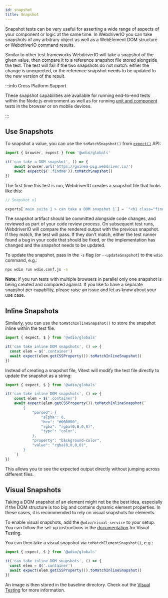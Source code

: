 ```yaml
---
id: snapshot
title: Snapshot
---
```


Snapshot tests can be very useful for asserting a wide range of aspects of your component or logic at the same time. In WebdriverIO you can take snapshots of any arbitrary object as well as a WebElement DOM structure or WebdriverIO command results.

Similar to other test frameworks WebdriverIO will take a snapshot of the given value, then compare it to a reference snapshot file stored alongside the test. The test will fail if the two snapshots do not match: either the change is unexpected, or the reference snapshot needs to be updated to the new version of the result.

:::info Cross Platform Support

These snapshot capabilities are available for running end-to-end tests within the Node.js environment as well as for running [unit and component](/docs/component-testing) tests in the browser or on mobile devices.

:::

## Use Snapshots

To snapshot a value, you can use the `toMatchSnapshot()` from [`expect()`](/docs/api/expect-webdriverio) API:

```ts
import { browser, expect } from '@wdio/globals'

it('can take a DOM snapshot', () => {
    await browser.url('https://guinea-pig.webdriver.io/')
    await expect($('.findme')).toMatchSnapshot()
})
```

The first time this test is run, WebdriverIO creates a snapshot file that looks like this:

```js
// Snapshot v1

exports[`main suite 1 > can take a DOM snapshot 1`] = `"<h1 class="findme">Test CSS Attributes</h1>"`;
```

The snapshot artifact should be committed alongside code changes, and reviewed as part of your code review process. On subsequent test runs, WebdriverIO will compare the rendered output with the previous snapshot. If they match, the test will pass. If they don't match, either the test runner found a bug in your code that should be fixed, or the implementation has changed and the snapshot needs to be updated.

To update the snapshot, pass in the `-s` flag (or `--updateSnapshot`) to the `wdio` command, e.g.:

```sh
npx wdio run wdio.conf.js -s
```

**Note:** if you run tests with multiple browsers in parallel only one snapshot is being created and compared against. If you like to have a separate snapshot per capability, please raise an issue and let us know about your use case.

## Inline Snapshots

Similarly, you can use the `toMatchInlineSnapshot()` to store the snapshot inline within the test file.

```ts
import { expect, $ } from '@wdio/globals'

it('can take inline DOM snapshots', () => {
  const elem = $('.container')
  await expect(elem.getCSSProperty()).toMatchInlineSnapshot()
})
```

Instead of creating a snapshot file, Vitest will modify the test file directly to update the snapshot as a string:

```ts
import { expect, $ } from '@wdio/globals'

it('can take inline DOM snapshots', () => {
    const elem = $('.container')
    await expect(elem.getCSSProperty()).toMatchInlineSnapshot(`
        {
            "parsed": {
                "alpha": 0,
                "hex": "#000000",
                "rgba": "rgba(0,0,0,0)",
                "type": "color",
            },
            "property": "background-color",
            "value": "rgba(0,0,0,0)",
        }
    `)
})
```

This allows you to see the expected output directly without jumping across different files.

## Visual Snapshots

Taking a DOM snapshot of an element might not be the best idea, especially if the DOM structure is too big and contains dynamic element properties. In these cases, it is recommended to rely on visual snapshots for elements.

To enable visual snapshots, add the `@wdio/visual-service` to your setup. You can follow the set-up instructions in the [documentation](/docs/visual-testing#installation) for Visual Testing.

You can then take a visual snapshot via `toMatchElementSnapshot()`, e.g.:

```ts
import { expect, $ } from '@wdio/globals'

it('can take inline DOM snapshots', () => {
  const elem = $('.container')
  await expect(elem.getCSSProperty()).toMatchInlineSnapshot()
})
```

An image is then stored in the baseline directory. Check out the [Visual Testing](/docs/visual-testing) for more information.
